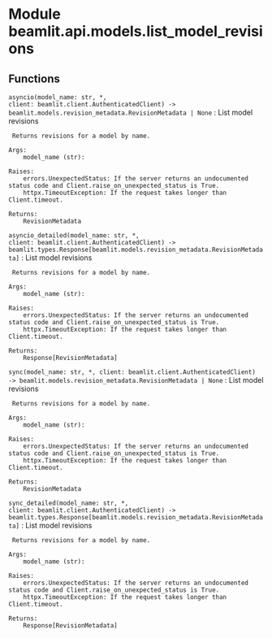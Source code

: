 Module beamlit.api.models.list_model_revisions
==============================================

Functions
---------

`asyncio(model_name: str, *, client: beamlit.client.AuthenticatedClient) ‑> beamlit.models.revision_metadata.RevisionMetadata | None`
:   List model revisions
    
     Returns revisions for a model by name.
    
    Args:
        model_name (str):
    
    Raises:
        errors.UnexpectedStatus: If the server returns an undocumented status code and Client.raise_on_unexpected_status is True.
        httpx.TimeoutException: If the request takes longer than Client.timeout.
    
    Returns:
        RevisionMetadata

`asyncio_detailed(model_name: str, *, client: beamlit.client.AuthenticatedClient) ‑> beamlit.types.Response[beamlit.models.revision_metadata.RevisionMetadata]`
:   List model revisions
    
     Returns revisions for a model by name.
    
    Args:
        model_name (str):
    
    Raises:
        errors.UnexpectedStatus: If the server returns an undocumented status code and Client.raise_on_unexpected_status is True.
        httpx.TimeoutException: If the request takes longer than Client.timeout.
    
    Returns:
        Response[RevisionMetadata]

`sync(model_name: str, *, client: beamlit.client.AuthenticatedClient) ‑> beamlit.models.revision_metadata.RevisionMetadata | None`
:   List model revisions
    
     Returns revisions for a model by name.
    
    Args:
        model_name (str):
    
    Raises:
        errors.UnexpectedStatus: If the server returns an undocumented status code and Client.raise_on_unexpected_status is True.
        httpx.TimeoutException: If the request takes longer than Client.timeout.
    
    Returns:
        RevisionMetadata

`sync_detailed(model_name: str, *, client: beamlit.client.AuthenticatedClient) ‑> beamlit.types.Response[beamlit.models.revision_metadata.RevisionMetadata]`
:   List model revisions
    
     Returns revisions for a model by name.
    
    Args:
        model_name (str):
    
    Raises:
        errors.UnexpectedStatus: If the server returns an undocumented status code and Client.raise_on_unexpected_status is True.
        httpx.TimeoutException: If the request takes longer than Client.timeout.
    
    Returns:
        Response[RevisionMetadata]